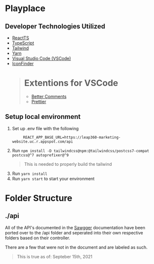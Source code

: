 # Playplace

## Developer Technologies Utilized

- [ReactTS](https://reactjs.org/)
- [TypeScript](https://www.typescriptlang.org/)
- [Tailwind](https://tailwindcss.com/)
- [Yarn](https://yarnpkg.com/)
- [Visual Studio Code (VSCode)](https://code.visualstudio.com/)
- [IconFinder](https://www.iconfinder.com/)
  > # Extentions for VSCode
  >
  > - [Better Comments](https://marketplace.visualstudio.com/items?itemName=aaron-bond.better-comments)
  > - [Prettier](https://marketplace.visualstudio.com/items?itemName=esbenp.prettier-vscode)

## Setup local environment

1. Set up .env file with the following
   ```
        REACT_APP_BASE_URL=https://leap360-marketing-website.uc.r.appspot.com/api
   ```
2. Run `npm install -D tailwindcss@npm:@tailwindcss/postcss7-compat postcss@^7 autoprefixer@^9`
   > This is needed to properly build the tailwind
3. Run `yarn install`
4. Run `yarn start` to start your environment

# Folder Structure

## ./api

All of the API's documented in the [Sawgger](https://leap360-marketing-website.uc.r.appspot.com/api-docs) documentation have been ported over to the /api folder and seperated into their own respective folders based on their controller.

There are a few that were not in the document and are labeled as such.

> This is true as of: Septeber 15th, 2021
